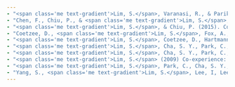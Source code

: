```yaml
---
- "<span class='me text-gradient'>Lim, S.</span>, Varanasi, R., & Parikh, T., (2018). GLIDE (Git-Learning IDE): In-class collaboration in web engineering curriculum for youths, In Proceedings of the 49th ACM Technical Symposium on Computer Science Education (SIGCSE '18). ACM."
- "Chen, F., Chiu, P., & <span class='me text-gradient'>Lim, S.</span>, (2016). Topic Modeling of Document Metadata for Visualizing Collaborations over Time, In Proceedings of the 21st International Conference on Intelligent User Interfaces (IUI '16) (pp. 108-117). ACM."
- "<span class='me text-gradient'>Lim, S.</span>, & Chiu, P. (2015). Collaboration Map: Visualizing Temporal Dynamics of Small Group Collaboration, In Proceedings of the 18th ACM Conference Companion on Computer Supported Cooperative Work & Social Computing (CSCW '15) (pp. 41-44). ACM."
- "Coetzee, D., <span class='me text-gradient'>Lim, S.</span>, Fox, A., Hartmann, B., & Hearst, M. A. (2015). Structuring interactions for large-scale synchronous peer learning, In Proceedings of the 18th ACM Conference on Computer Supported Cooperative Work & Social Computing (CSCW '15) (pp. 1139-1152). ACM."
- "<span class='me text-gradient'>Lim, S.</span>, Coetzee, D., Hartmann, B., Fox, A., & Hearst, M. A. (2014, March). Initial experiences with small group discussions in MOOCs, In Proceedings of the first ACM conference on Learning@ scale conference (pp. 151-152). ACM."
- "<span class='me text-gradient'>Lim, S.</span>, Cha, S. Y., Park, C., Lee, I., & Kim, J. (2012). Getting closer and experiencing together: Antecedents and consequences of psychological distance in social media-enhanced real-time streaming video. Computers in Human Behavior, 28(4), 1365-1378."
- "<span class='me text-gradient'>Lim, S.</span>, Cha, S. Y., Park, C., Lee, I., & Kim, J. (2011). Idioculture in crowd computing: A focus on group interaction in an event-driven social media system. International Journal of Human-Computer Studies, 69(10), 632-646."
- "<span class='me text-gradient'>Lim, S.</span> (2009) Co-experience: Enhancing the interactive experience of social media users through tangible interaction, Master’s Thesis, Yonsei University."
- "<span class='me text-gradient'>Lim, S.</span>, Park, C., Cha, S. Y., Moon, J., Lee, I., Kim, J. (2009) The role of event-driven social media and dynamic sports broadcasting system as crowd computing media, Crowd-Computer Interaction Workshop in the 27th International Conference on Human Factors in Computing Systems (CHI '09), Boston, MA, USA."
- "Yang, S., <span class='me text-gradient'>Lim, S.</span>, Lee, I, Lee, S., Kim, J. (2008) A study on interaction factors influencing use intention of interactive video service: Focusing on media synchronicity, in Proceedings of the Seventh Annual Workshop on HCI Research in MIS (Pre-ICIS), Paris, France, 51-55."
---
```

